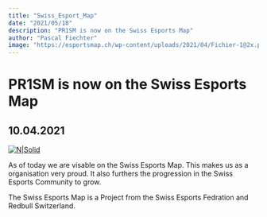 ```yaml
---
title: "Swiss_Esport_Map"
date: "2021/05/18"
description: "PR1SM is now on the Swiss Esports Map"
author: "Pascal Fiechter"
image: "https://esportsmap.ch/wp-content/uploads/2021/04/Fichier-1@2x.png"
---
```



# PR1SM is now on the Swiss Esports Map 
## 10.04.2021


[![N|Solid](https://esportsmap.ch/wp-content/uploads/2021/04/Fichier-1@2x.png)](https://esportsmap.ch/)

As of today we are visable on the Swiss Esports Map. This makes us as a organisation very proud. It also furthers the progression in the Swiss Esports Community to grow.

The Swiss Esports Map is a Project from the Swiss Esports Fedration and Redbull Switzerland.
